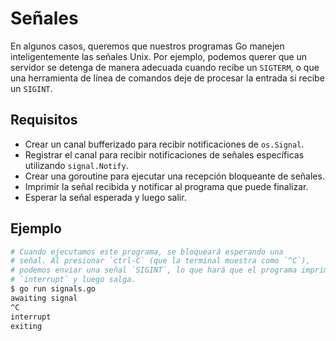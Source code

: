 # Señales

En algunos casos, queremos que nuestros programas Go manejen inteligentemente las señales Unix. Por ejemplo, podemos querer que un servidor se detenga de manera adecuada cuando recibe un `SIGTERM`, o que una herramienta de línea de comandos deje de procesar la entrada si recibe un `SIGINT`.

## Requisitos

- Crear un canal bufferizado para recibir notificaciones de `os.Signal`.
- Registrar el canal para recibir notificaciones de señales específicas utilizando `signal.Notify`.
- Crear una goroutine para ejecutar una recepción bloqueante de señales.
- Imprimir la señal recibida y notificar al programa que puede finalizar.
- Esperar la señal esperada y luego salir.

## Ejemplo

```sh
# Cuando ejecutamos este programa, se bloqueará esperando una
# señal. Al presionar `ctrl-C` (que la terminal muestra como `^C`),
# podemos enviar una señal `SIGINT`, lo que hará que el programa imprima
# `interrupt` y luego salga.
$ go run signals.go
awaiting signal
^C
interrupt
exiting
```
